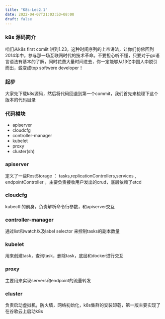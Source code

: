 ```yaml
---
title: "K8s-Lec2.1"
date: 2022-04-07T21:03:53+08:00
draft: false
---
```


### k8s 源码简介
咱们从k8s first comiit 讲到1.23，这种时间序列的上帝讲法，让你们仿佛回到2014年中，参与那一场互联网时代的技术革命。不要担心听不懂，只要对于go语言语法有基本的了解，同时花费大量时间进去，你一定能够从13亿中国人中脱引而出，蜕变成top softwere developer！
### 起步
大家先下载k8s源码，然后将代码回退到第一个commit，我们首先来梳理下这个版本的代码目录
### 代码模块
- apiserver
- cloudcfg
- controller-manager
- kubelet
- proxy
- cluster(sh)

### apiserver

定义了一些RestStorage ： tasks,replicationControllers,services , endpointController ，主要负责接收用户发出的crud，底层依赖了etcd

### cloudcfg

kubectl 的前身，负责解析命令行参数，和apiserver交互

### controller-manager
通过list和watch以及label selector 来控制tasks的副本数量

### kubelet
用来创建task，查询task，删除task，底层和docker进行交互

### proxy
主要用来实现servers和endpoint的流量转发

### cluster

负责启动虚拟机，防火墙，网络初始化，k8s集群的安装卸载，第一版主要实现了在谷歌云上启动k8s